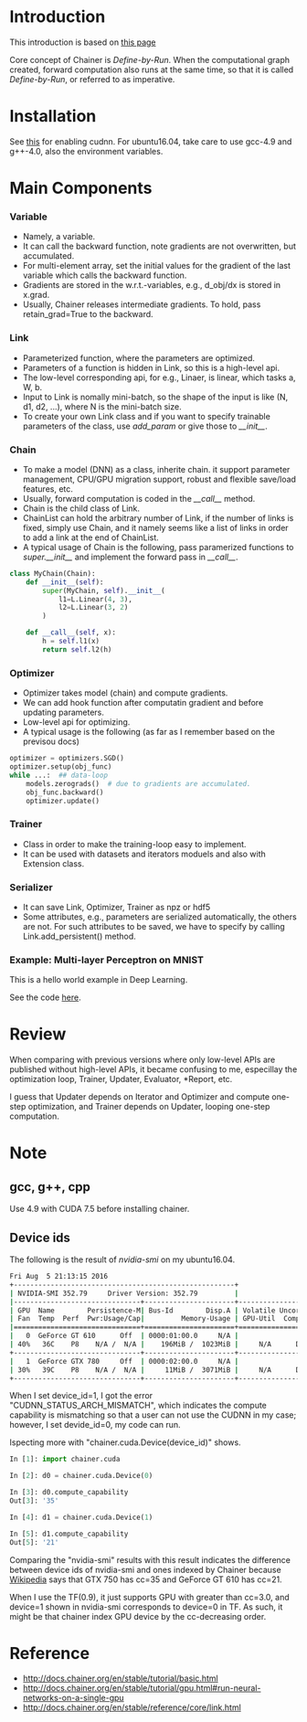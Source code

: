 # Introduction

This introduction is based on [this page](http://docs.chainer.org/en/stable/tutorial/index.html)

Core concept of Chainer is *Define-by-Run*. When the computational graph created, forward computation also runs at the same time, so that it is called *Define-by-Run*, or referred to as imperative.

# Installation

See [this](https://github.com/pfnet/chainer) for enabling cudnn. For ubuntu16.04, take care to use gcc-4.9 and g++-4.0, also the environment variables.

# Main Components
### Variable
- Namely, a variable.
- It can call the backward function, note gradients are not overwritten, but accumulated.
- For multi-element array, set the initial values for the gradient of the last variable which calls the backward function.
- Gradients are stored in the w.r.t.-variables, e.g., d\_obj/dx is stored in x.grad.
- Usually, Chainer releases intermediate gradients. To hold, pass retain_grad=True to the backward.

### Link
- Parameterized function, where the parameters are optimized.
- Parameters of a function is hidden in Link, so this is a high-level api.
- The low-level corresponding api, for e.g., Linaer, is linear, which tasks a, W, b.
- Input to Link is nomally mini-batch, so the shape of the input is like (N, d1, d2, ...), where N is the mini-batch size.
- To create your own Link class and if you want to specify trainable parameters of the class, use *add_param* or give those to *\_\_init\_\_*.

### Chain
- To make a model (DNN) as a class, inherite chain. it support parameter management, CPU/GPU migration support, robust and flexible save/load features, etc.
- Usually, forward computation is coded in the *\_\_call\_\_* method.
- Chain is the child class of Link.
- ChainList can hold the arbitrary number of Link, if the number of links is fixed, simply use Chain, and it namely seems like a list of links in order to add a link at the end of ChainList.
- A typical usage of Chain is the following, pass paramerized functions to *super.\_\_init\_\_* and implement the forward pass in *\_\_call\_\_*.

```python
class MyChain(Chain):
    def __init__(self):
        super(MyChain, self).__init__(
            l1=L.Linear(4, 3),
            l2=L.Linear(3, 2)
        )

    def __call__(self, x):
        h = self.l1(x)
        return self.l2(h)
```

### Optimizer
- Optimizer takes model (chain) and compute gradients.
- We can add hook function after computatin gradient and before updating parameters.
- Low-level api for optimizing.
- A typical usage is the following (as far as I remember based on the previsou docs)

```python
optimizer = optimizers.SGD()
optimizer.setup(obj_func)
while ...:  ## data-loop
    models.zerograds()  # due to gradients are accumulated.
    obj_func.backward()
    optimizer.update()
```

### Trainer
- Class in order to make the training-loop easy to implement.
- It can be used with datasets and iterators moduels and also with Extension class.

### Serializer
- It can save Link, Optimizer, Trainer as npz or hdf5
- Some attributes, e.g., parameters  are serialized automatically, the others are not. For such attributes to be saved, we have to specify by calling Link.add_persistent() method.

### Example: Multi-layer Perceptron on MNIST

This is a hello world example in Deep Learning.

See the code [here](https://github.com/kzky/languages/blob/master/python/chainer/introduction/mnist.py).

# Review
When comparing with previous versions where only low-level APIs are published without high-level APIs, it became confusing to me, especillay the optimization loop, Trainer, Updater, Evaluator, *Report, etc.

I guess that Updater depends on Iterator and Optimizer and compute one-step optimization, and Trainer depends on Updater, looping one-step computation.

# Note

## gcc, g++, cpp

Use 4.9 with CUDA 7.5 before installing chainer.

## Device ids

The following is the result of *nvidia-smi* on my ubuntu16.04.

```sh
Fri Aug  5 21:13:15 2016
+------------------------------------------------------+
| NVIDIA-SMI 352.79     Driver Version: 352.79         |
|-------------------------------+----------------------+----------------------+
| GPU  Name        Persistence-M| Bus-Id        Disp.A | Volatile Uncorr. ECC |
| Fan  Temp  Perf  Pwr:Usage/Cap|         Memory-Usage | GPU-Util  Compute M. |
|===============================+======================+======================|
|   0  GeForce GT 610      Off  | 0000:01:00.0     N/A |                  N/A |
| 40%   36C    P8    N/A /  N/A |    196MiB /  1023MiB |     N/A      Default |
+-------------------------------+----------------------+----------------------+
|   1  GeForce GTX 780     Off  | 0000:02:00.0     N/A |                  N/A |
| 30%   39C    P8    N/A /  N/A |     11MiB /  3071MiB |     N/A      Default |
+-------------------------------+----------------------+----------------------+
```

When I set device\_id=1, I got the error "CUDNN\_STATUS\_ARCH\_MISMATCH", which indicates the compute capability is mismatching so that a user can not use the CUDNN in my case; however, I set devide\_id=0, my code can run.

Ispecting more with "chainer.cuda.Device(device\_id)" shows.

```python
In [1]: import chainer.cuda

In [2]: d0 = chainer.cuda.Device(0)                                                                                                           

In [3]: d0.compute_capability
Out[3]: '35'

In [4]: d1 = chainer.cuda.Device(1)                                                                                                           

In [5]: d1.compute_capability
Out[5]: '21'
```

Comparing the "nvidia-smi" results with this result indicates the difference between device ids of nvidia-smi and ones indexed by Chainer because [Wikipedia](https://en.wikipedia.org/wiki/CUDA) says that GTX 750 has cc=35 and GeForce GT 610 has cc=21.

When I use the TF(0.9), it just supports GPU with greater than cc=3.0, and device=1 shown in nvidia-smi corresponds to device=0 in TF. As such, it might be that chainer index GPU device by the cc-decreasing order.

# Reference
- http://docs.chainer.org/en/stable/tutorial/basic.html
- http://docs.chainer.org/en/stable/tutorial/gpu.html#run-neural-networks-on-a-single-gpu
- http://docs.chainer.org/en/stable/reference/core/link.html
